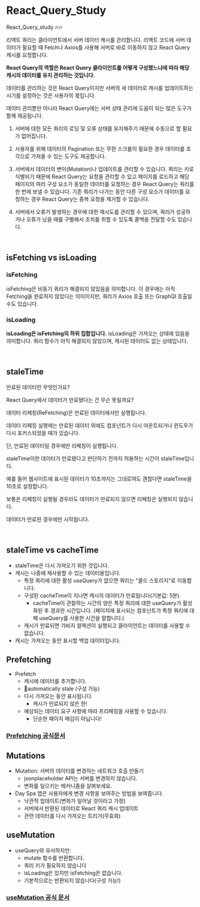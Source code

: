 # React_Query_Study
React_Query_study 🔥🔥

리액트 쿼리는 클라이언트에서 서버 데이터 캐시를 관리합니다.
리액트 코드에 서버 데이터가 필요할 때 Fetch나 Axios를 사용해 서버로 바로 이동하지 않고 React Query 캐시를 요청합니다. 

**React Query의 역할은 React Query 클라이언트를 어떻게 구성했느냐에 따라 해당 캐시의 데이터를 유지 관리하는 것입니다.** 

데이터를 관리하는 것은 React Query이지만 서버의 새 데이터로 캐시를 업데이트하는 시기를 설정하는 것은 사용자의 몫입니다. 

데이터 관리뿐만 아니라 React Query에는 서버 상태 관리에 도움이 되는 많은 도구가 함께 제공됩니다. 

1. 서버에 대한 모든 쿼리의 로딩 및 오류 상태를 유지해주기 때문에 수동으로 할 필요가 없어집니다.

2. 사용자를 위해 데이터의 Pagination 또는 무한 스크롤이 필요한 경우 데이터를 조각으로 가져올 수 있는 도구도 제공합니다.

3. 서버에서 데이터의 변이(Mutation)나 업데이트를 관리할 수 있습니다. 쿼리는 키로 식별되기 때문에 React Query는 요청을 관리할 수 있고 페이지를 로드하고 해당 페이지의 여러 구성 요소가 동일한 데이터를 요청하는 경우 React Query는 쿼리를 한 번에 보낼 수 있습니다. 기존 쿼리가 나가는 동안 다른 구성 요소가 데이터를 요청하는 경우 React Query는 중복 요청을 제거할 수 있습니다. 

4. 서버에서 오류가 발생하는 경우에 대한 재시도를 관리할 수 있으며, 쿼리가 성공하거나 오류가 났을 때를 구별해서 조치를 취할 수 있도록 콜백을 전달할 수도 있습니다. 

<br>

## isFetching vs isLoading 

### isFetching 
isFetching은 비동기 쿼리가 해결되지 않았음을 의미합니다. 이 경우에는 아직 Fetching을 완료하지 않았다는 의미이지만, 쿼리가 Axios 호출 또는 GraphQl 호출일 수도 있습니다. 

### isLoading
**isLoading은 isFetching의 하위 집합입니다.** isLoading은 가져오는 상태에 있음을 의미합니다. 쿼리 함수가 아직 해결되지 않았으며, 캐시된 데이터도 없는 상태입니다.

<br>

## staleTime 
만료된 데이터란 무엇인가요? 

React Query에서 데이터가 만료됐다는 건 무슨 뜻일까요? 

데이터 리페칭(ReFetching)은 만료된 데이터에서만 실행됩니다. 

데이터 리페칭 실행에는 만료된 데이터 외에도 컴포넌트가 다시 마운트되거나 윈도우가 다시 포커스되었을 때가 있습니다. 

단, 만료된 데이터일 경우에만 리페칭이 실행됩니다. 

staleTime이란 데이터가 만료됐다고 판단하기 전까지 허용하는 시간이 staleTime입니다. 

예를 들어 웹사이트에 표시된 데이터가 10초까지는 그대로여도 괜찮다면 staleTime을 10초로 설정합니다. 

보통은 리페칭이 실행될 경우라도 데이터가 만료되지 않으면 리페칭은 실행되지 않습니다. 

데이터가 만료된 경우에만 시작됩니다. 


<br>

## staleTime vs cacheTime
- staleTime은 다시 가져오기 위한 것입니다.
- 캐시는 나중에 재사용할 수 있는 데이터용입니다.
  - 특정 쿼리에 대한 활성 useQuery가 없으면 쿼리는 "콜드 스토리지"로 이동합니다.
  - 구성된 cacheTime이 지나면 캐시의 데이터가 만료됩니다(기본값: 5분).
    - cacheTime이 관찰하는 시간의 양은 특정 쿼리에 대한 useQuery가 활성화된 후 경과한 시간입니다. (페이지에 표시되는 컴포넌트가 특정 쿼리에 대해 useQuery를 사용한 시간을 말합니다.)
  - 캐시가 만료되면 가비지 컬렉션이 실행되고 클라이언트는 데이터를 사용할 수 없습니다. 
- 캐시는 가져오는 동안 표시할 백업 데이터입니다.

## Prefetching
- Prefetch
  - 캐시에 데이터를 추가합니다.
  - automatically stale (구성 가능)
  - 다시 가져오는 동안 표시됩니다.
    - 캐시가 만료되지 않은 한!
  - 예상되는 데이터 요구 사항에 따라 프리페칭을 사용할 수 있습니다.
    - 단순한 페이지 매김이 아닙니다!
### [Prefetching 공식문서](https://react-query.tanstack.com/reference/QueryClient#queryclientprefetchiquery)

## Mutations
- Mutation: 서버의 데이터를 변경하는 네트워크 호출 만들기
  - jsonplaceholder API는 서버를 변경하지 않습니다.
  - 변화를 일으키는 메커니즘을 살펴보세요.
- Day Spa 앱은 사용자에게 변경 사항을 보여주는 방법을 보여줍니다.
  - 낙관적 업데이트(변화가 일어날 것이라고 가정)
  - 서버에서 반환된 데이터로 React 쿼리 캐시 업데이트
  - 관련 데이터를 다시 가져오는 트리거(무효화)

## useMutation
- useQuery와 유사하지만:
  - mutate 함수를 반환합니다.
  - 쿼리 키가 필요하지 않습니다
  - isLoading은 있지만 isFetching은 없습니다.
  - 기본적으로는 반환되지 않습니다(구성 가능!)

### [useMutation 공식 문서](https://react-query.tanstack.com/guides/mutations)